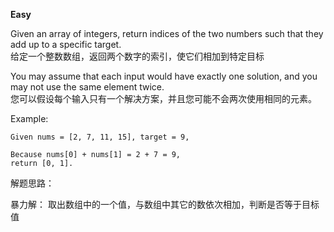 **Easy**

Given an array of integers, return indices of the two numbers such that they add up to a specific target.  
给定一个整数数组，返回两个数字的索引，使它们相加到特定目标  

You may assume that each input would have exactly one solution, and you may not use the same element twice.  
您可以假设每个输入只有一个解决方案，并且您可能不会两次使用相同的元素。  

Example:
```
Given nums = [2, 7, 11, 15], target = 9,

Because nums[0] + nums[1] = 2 + 7 = 9,
return [0, 1].
```

解题思路：

暴力解：
取出数组中的一个值，与数组中其它的数依次相加，判断是否等于目标值

